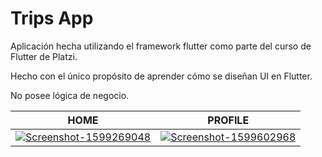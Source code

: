 # Trips App

Aplicación hecha utilizando el framework flutter como parte del curso de Flutter de Platzi.

Hecho con el único propósito de aprender cómo se diseñan UI en Flutter.

No posee lógica de negocio.


| HOME | PROFILE |
|------|---------|
<a href="https://ibb.co/SwszT8L"><img src="https://i.ibb.co/RTvqnm5/Screenshot-1599269048.png" alt="Screenshot-1599269048" border="0" class="center"></a>| <a href="https://ibb.co/q7BxjjN"><img src="https://i.ibb.co/djB7MMP/Screenshot-1599602968.png" alt="Screenshot-1599602968" border="0"></a>
